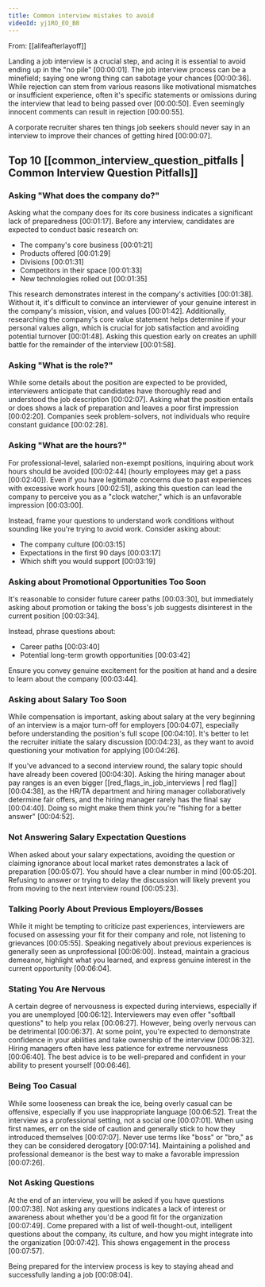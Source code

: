 ```yaml
---
title: Common interview mistakes to avoid
videoId: yj1RO_EO_B8
---
```


From: [[alifeafterlayoff]] <br/> 

Landing a job interview is a crucial step, and acing it is essential to avoid ending up in the "no pile" <a class="yt-timestamp" data-t="00:00:01">[00:00:01]</a>. The job interview process can be a minefield; saying one wrong thing can sabotage your chances <a class="yt-timestamp" data-t="00:00:36">[00:00:36]</a>. While rejection can stem from various reasons like motivational mismatches or insufficient experience, often it's specific statements or omissions during the interview that lead to being passed over <a class="yt-timestamp" data-t="00:00:50">[00:00:50]</a>. Even seemingly innocent comments can result in rejection <a class="yt-timestamp" data-t="00:00:55">[00:00:55]</a>.

A corporate recruiter shares ten things job seekers should never say in an interview to improve their chances of getting hired <a class="yt-timestamp" data-t="00:00:07">[00:00:07]</a>.

## Top 10 [[common_interview_question_pitfalls | Common Interview Question Pitfalls]]

### Asking "What does the company do?"
Asking what the company does for its core business indicates a significant lack of preparedness <a class="yt-timestamp" data-t="00:01:17">[00:01:17]</a>. Before any interview, candidates are expected to conduct basic research on:
*   The company's core business <a class="yt-timestamp" data-t="00:01:21">[00:01:21]</a>
*   Products offered <a class="yt-timestamp" data-t="00:01:29">[00:01:29]</a>
*   Divisions <a class="yt-timestamp" data-t="00:01:31">[00:01:31]</a>
*   Competitors in their space <a class="yt-timestamp" data-t="00:01:33">[00:01:33]</a>
*   New technologies rolled out <a class="yt-timestamp" data-t="00:01:35">[00:01:35]</a>

This research demonstrates interest in the company's activities <a class="yt-timestamp" data-t="00:01:38">[00:01:38]</a>. Without it, it's difficult to convince an interviewer of your genuine interest in the company's mission, vision, and values <a class="yt-timestamp" data-t="00:01:42">[00:01:42]</a>. Additionally, researching the company's core value statement helps determine if your personal values align, which is crucial for job satisfaction and avoiding potential turnover <a class="yt-timestamp" data-t="00:01:48">[00:01:48]</a>. Asking this question early on creates an uphill battle for the remainder of the interview <a class="yt-timestamp" data-t="00:01:58">[00:01:58]</a>.

### Asking "What is the role?"
While some details about the position are expected to be provided, interviewers anticipate that candidates have thoroughly read and understood the job description <a class="yt-timestamp" data-t="00:02:07">[00:02:07]</a>. Asking what the position entails or does shows a lack of preparation and leaves a poor first impression <a class="yt-timestamp" data-t="00:02:20">[00:02:20]</a>. Companies seek problem-solvers, not individuals who require constant guidance <a class="yt-timestamp" data-t="00:02:28">[00:02:28]</a>.

### Asking "What are the hours?"
For professional-level, salaried non-exempt positions, inquiring about work hours should be avoided <a class="yt-timestamp" data-t="00:02:44">[00:02:44]</a> (hourly employees may get a pass <a class="yt-timestamp" data-t="00:02:40">[00:02:40]</a>). Even if you have legitimate concerns due to past experiences with excessive work hours <a class="yt-timestamp" data-t="00:02:51">[00:02:51]</a>, asking this question can lead the company to perceive you as a "clock watcher," which is an unfavorable impression <a class="yt-timestamp" data-t="00:03:00">[00:03:00]</a>.

Instead, frame your questions to understand work conditions without sounding like you're trying to avoid work. Consider asking about:
*   The company culture <a class="yt-timestamp" data-t="00:03:15">[00:03:15]</a>
*   Expectations in the first 90 days <a class="yt-timestamp" data-t="00:03:17">[00:03:17]</a>
*   Which shift you would support <a class="yt-timestamp" data-t="00:03:19">[00:03:19]</a>

### Asking about Promotional Opportunities Too Soon
It's reasonable to consider future career paths <a class="yt-timestamp" data-t="00:03:30">[00:03:30]</a>, but immediately asking about promotion or taking the boss's job suggests disinterest in the current position <a class="yt-timestamp" data-t="00:03:34">[00:03:34]</a>.

Instead, phrase questions about:
*   Career paths <a class="yt-timestamp" data-t="00:03:40">[00:03:40]</a>
*   Potential long-term growth opportunities <a class="yt-timestamp" data-t="00:03:42">[00:03:42]</a>

Ensure you convey genuine excitement for the position at hand and a desire to learn about the company <a class="yt-timestamp" data-t="00:03:44">[00:03:44]</a>.

### Asking about Salary Too Soon
While compensation is important, asking about salary at the very beginning of an interview is a major turn-off for employers <a class="yt-timestamp" data-t="00:04:07">[00:04:07]</a>, especially before understanding the position's full scope <a class="yt-timestamp" data-t="00:04:10">[00:04:10]</a>. It's better to let the recruiter initiate the salary discussion <a class="yt-timestamp" data-t="00:04:23">[00:04:23]</a>, as they want to avoid questioning your motivation for applying <a class="yt-timestamp" data-t="00:04:26">[00:04:26]</a>.

If you've advanced to a second interview round, the salary topic should have already been covered <a class="yt-timestamp" data-t="00:04:30">[00:04:30]</a>. Asking the hiring manager about pay ranges is an even bigger [[red_flags_in_job_interviews | red flag]] <a class="yt-timestamp" data-t="00:04:38">[00:04:38]</a>, as the HR/TA department and hiring manager collaboratively determine fair offers, and the hiring manager rarely has the final say <a class="yt-timestamp" data-t="00:04:40">[00:04:40]</a>. Doing so might make them think you're "fishing for a better answer" <a class="yt-timestamp" data-t="00:04:52">[00:04:52]</a>.

### Not Answering Salary Expectation Questions
When asked about your salary expectations, avoiding the question or claiming ignorance about local market rates demonstrates a lack of preparation <a class="yt-timestamp" data-t="00:05:07">[00:05:07]</a>. You should have a clear number in mind <a class="yt-timestamp" data-t="00:05:20">[00:05:20]</a>. Refusing to answer or trying to delay the discussion will likely prevent you from moving to the next interview round <a class="yt-timestamp" data-t="00:05:23">[00:05:23]</a>.

### Talking Poorly About Previous Employers/Bosses
While it might be tempting to criticize past experiences, interviewers are focused on assessing your fit for their company and role, not listening to grievances <a class="yt-timestamp" data-t="00:05:55">[00:05:55]</a>. Speaking negatively about previous experiences is generally seen as unprofessional <a class="yt-timestamp" data-t="00:06:00">[00:06:00]</a>. Instead, maintain a gracious demeanor, highlight what you learned, and express genuine interest in the current opportunity <a class="yt-timestamp" data-t="00:06:04">[00:06:04]</a>.

### Stating You Are Nervous
A certain degree of nervousness is expected during interviews, especially if you are unemployed <a class="yt-timestamp" data-t="00:06:12">[00:06:12]</a>. Interviewers may even offer "softball questions" to help you relax <a class="yt-timestamp" data-t="00:06:27">[00:06:27]</a>. However, being overly nervous can be detrimental <a class="yt-timestamp" data-t="00:06:37">[00:06:37]</a>. At some point, you're expected to demonstrate confidence in your abilities and take ownership of the interview <a class="yt-timestamp" data-t="00:06:32">[00:06:32]</a>. Hiring managers often have less patience for extreme nervousness <a class="yt-timestamp" data-t="00:06:40">[00:06:40]</a>. The best advice is to be well-prepared and confident in your ability to present yourself <a class="yt-timestamp" data-t="00:06:46">[00:06:46]</a>.

### Being Too Casual
While some looseness can break the ice, being overly casual can be offensive, especially if you use inappropriate language <a class="yt-timestamp" data-t="00:06:52">[00:06:52]</a>. Treat the interview as a professional setting, not a social one <a class="yt-timestamp" data-t="00:07:01">[00:07:01]</a>. When using first names, err on the side of caution and generally stick to how they introduced themselves <a class="yt-timestamp" data-t="00:07:07">[00:07:07]</a>. Never use terms like "boss" or "bro," as they can be considered derogatory <a class="yt-timestamp" data-t="00:07:14">[00:07:14]</a>. Maintaining a polished and professional demeanor is the best way to make a favorable impression <a class="yt-timestamp" data-t="00:07:26">[00:07:26]</a>.

### Not Asking Questions
At the end of an interview, you will be asked if you have questions <a class="yt-timestamp" data-t="00:07:38">[00:07:38]</a>. Not asking any questions indicates a lack of interest or awareness about whether you'd be a good fit for the organization <a class="yt-timestamp" data-t="00:07:49">[00:07:49]</a>. Come prepared with a list of well-thought-out, intelligent questions about the company, its culture, and how you might integrate into the organization <a class="yt-timestamp" data-t="00:07:42">[00:07:42]</a>. This shows engagement in the process <a class="yt-timestamp" data-t="00:07:57">[00:07:57]</a>.

Being prepared for the interview process is key to staying ahead and successfully landing a job <a class="yt-timestamp" data-t="00:08:04">[00:08:04]</a>.